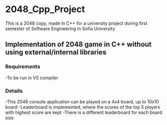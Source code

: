 # 2048_Cpp_Project
This is a 2048 copy, made in C++ for a university project during first semester of Software Engineering in Sofia University

## Implementation of 2048 game in C++ without using external/internal libraries

### Requirements

-To be run in VS compiler

### Details

-This 2048 console application can be played on a 4x4 board, up to 10x10 board
-Leaderboard is implemented, where the scores of the top 5 players with highest score are kept
-There is a different leaderboard for each board size
